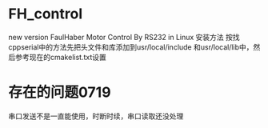 # FH_control
new version FaulHaber Motor Control By RS232 in Linux
安装方法 按找cppserial中的方法先把头文件和库添加到usr/local/include 和usr/local/lib中，然后参考现在的cmakelist.txt设置
# 存在的问题0719
串口发送不是一直能使用，时断时续，串口读取还没处理

